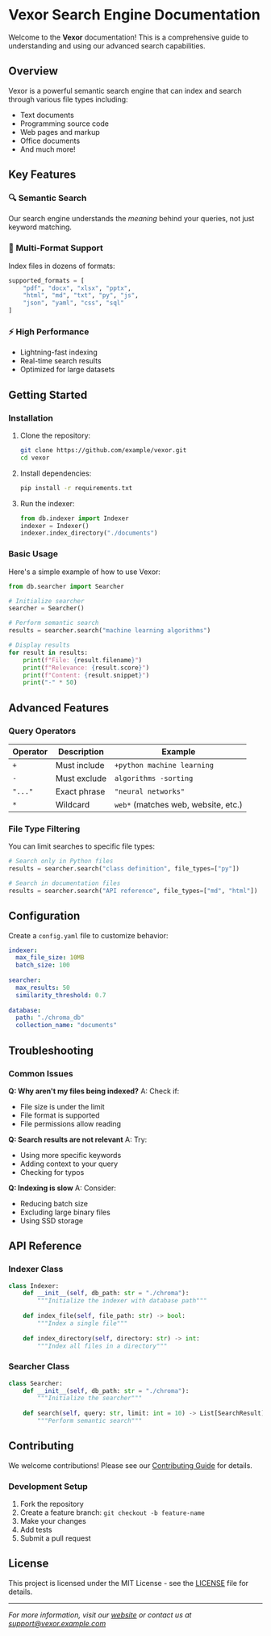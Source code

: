 # Vexor Search Engine Documentation

Welcome to the **Vexor** documentation! This is a comprehensive guide to understanding and using our advanced search capabilities.

## Overview

Vexor is a powerful semantic search engine that can index and search through various file types including:

- Text documents
- Programming source code
- Web pages and markup
- Office documents
- And much more!

## Key Features

### 🔍 Semantic Search
Our search engine understands the *meaning* behind your queries, not just keyword matching.

### 📁 Multi-Format Support
Index files in dozens of formats:

```python
supported_formats = [
    "pdf", "docx", "xlsx", "pptx",
    "html", "md", "txt", "py", "js",
    "json", "yaml", "css", "sql"
]
```

### ⚡ High Performance
- Lightning-fast indexing
- Real-time search results
- Optimized for large datasets

## Getting Started

### Installation

1. Clone the repository:
   ```bash
   git clone https://github.com/example/vexor.git
   cd vexor
   ```

2. Install dependencies:
   ```bash
   pip install -r requirements.txt
   ```

3. Run the indexer:
   ```python
   from db.indexer import Indexer
   indexer = Indexer()
   indexer.index_directory("./documents")
   ```

### Basic Usage

Here's a simple example of how to use Vexor:

```python
from db.searcher import Searcher

# Initialize searcher
searcher = Searcher()

# Perform semantic search
results = searcher.search("machine learning algorithms")

# Display results
for result in results:
    print(f"File: {result.filename}")
    print(f"Relevance: {result.score}")
    print(f"Content: {result.snippet}")
    print("-" * 50)
```

## Advanced Features

### Query Operators

| Operator | Description | Example |
|----------|-------------|---------|
| `+` | Must include | `+python machine learning` |
| `-` | Must exclude | `algorithms -sorting` |
| `"..."` | Exact phrase | `"neural networks"` |
| `*` | Wildcard | `web*` (matches web, website, etc.) |

### File Type Filtering

You can limit searches to specific file types:

```python
# Search only in Python files
results = searcher.search("class definition", file_types=["py"])

# Search in documentation files
results = searcher.search("API reference", file_types=["md", "html"])
```

## Configuration

Create a `config.yaml` file to customize behavior:

```yaml
indexer:
  max_file_size: 10MB
  batch_size: 100
  
searcher:
  max_results: 50
  similarity_threshold: 0.7
  
database:
  path: "./chroma_db"
  collection_name: "documents"
```

## Troubleshooting

### Common Issues

**Q: Why aren't my files being indexed?**
A: Check if:
- File size is under the limit
- File format is supported
- File permissions allow reading

**Q: Search results are not relevant**
A: Try:
- Using more specific keywords
- Adding context to your query
- Checking for typos

**Q: Indexing is slow**
A: Consider:
- Reducing batch size
- Excluding large binary files
- Using SSD storage

## API Reference

### Indexer Class

```python
class Indexer:
    def __init__(self, db_path: str = "./chroma"):
        """Initialize the indexer with database path"""
        
    def index_file(self, file_path: str) -> bool:
        """Index a single file"""
        
    def index_directory(self, directory: str) -> int:
        """Index all files in a directory"""
```

### Searcher Class

```python
class Searcher:
    def __init__(self, db_path: str = "./chroma"):
        """Initialize the searcher"""
        
    def search(self, query: str, limit: int = 10) -> List[SearchResult]:
        """Perform semantic search"""
```

## Contributing

We welcome contributions! Please see our [Contributing Guide](CONTRIBUTING.md) for details.

### Development Setup

1. Fork the repository
2. Create a feature branch: `git checkout -b feature-name`
3. Make your changes
4. Add tests
5. Submit a pull request

## License

This project is licensed under the MIT License - see the [LICENSE](LICENSE) file for details.

---

*For more information, visit our [website](https://vexor.example.com) or contact us at support@vexor.example.com* 